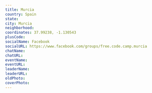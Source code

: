 ```yaml
---
title: Murcia
country: Spain
state: 
city: Murcia
neighborhood: 
coordinates: 37.99238, -1.130543
plusCode:
socialName: Facebook
socialURL: https://www.facebook.com/groups/free.code.camp.murcia
chatName:
chatURL:
eventName:
eventURL:
leaderName:
leaderURL:
oldPhoto: 
coverPhoto:
---
```

